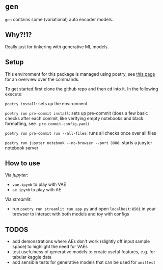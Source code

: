 # `gen` 

`gen` contains some (variational) auto encoder models.

## Why?!1?

Really just for tinkering with generative ML models.

## Setup

This environment for this package is managed using poetry, see [this page](https://python-poetry.org/docs/cli) for an overview over the commands.

To get started first clone the github repo and then cd into it. In the following execute:

`poetry install`: sets up the environment

`poetry run pre-commit install`: sets up pre-commit (does a few basic checks after each commit, like verifying empty notebooks and black formatting, see `.pre-commit-config.yaml`)

`poetry run pre-commit run --all-files`: runs all checks once over all files

`poetry run jupyter notebook --no-browser --port 8888`: starts a jupyter notebook server

## How to use

Via _jupyter_:
* `vae.ipynb` to play with VAE
* `ae.ipynb` to play with AE

Via _streamlit_:
* run `poetry run streamlit run app.py` and open `localhost:8501` in your browser to interact with both models and toy with configs

## TODOS

* add demonstrations where AEs don't work (slightly off input sample space) to highlight the need for VAEs
* test usefulness of generative models to create useful features, e.g. for tabular kaggle data
* add sensible tests for generative models that can be used for `unittest`
